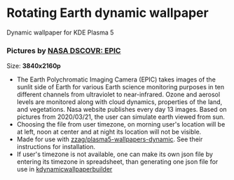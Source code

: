 # Rotating Earth dynamic wallpaper
Dynamic wallpaper for KDE Plasma 5

### Pictures by [NASA DSCOVR: EPIC](https://epic.gsfc.nasa.gov/)  
Size: **3840x2160p**  
* The Earth Polychromatic Imaging Camera (EPIC) takes images of the sunlit side of Earth for various Earth science monitoring purposes in ten different channels from ultraviolet to near-infrared. Ozone and aerosol levels are monitored along with cloud dynamics, properties of the land, and vegetations. Nasa website publishes every day 13 images. Based on pictures from 2020/03/21, the user can simulate earth viewed from sun.
* Choosing the file from user timezone, on morning user's location will be at left, noon at center and at night its location will not be visible.
* Made for use with [zzag/plasma5-wallpapers-dynamic](https://github.com/zzag/plasma5-wallpapers-dynamic). See their instructions for installation.
* If user's timezone is not available, one can make its own json file by entering its timezone in spreadsheet, than generating one json file for use in [kdynamicwallpaperbuilder](https://github.com/zzag/plasma5-wallpapers-dynamic/blob/master/src/tools/builder/README.md)
[](https://github.com/deleterium/plasma5-wallpapers-dynamic-rotating-earth/blob/master/rotating-earth-preview.jpg)
